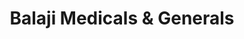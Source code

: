 ---
title: "Balaji Medicals & Generals"
url: /amaravati/balaji-medicals-und-generals/
shop: Allgemein
---